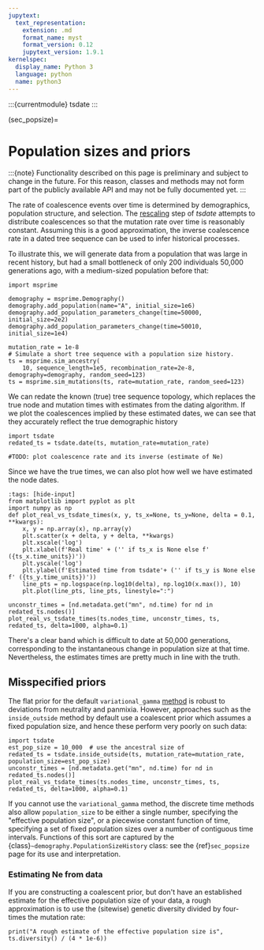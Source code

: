 ```yaml
---
jupytext:
  text_representation:
    extension: .md
    format_name: myst
    format_version: 0.12
    jupytext_version: 1.9.1
kernelspec:
  display_name: Python 3
  language: python
  name: python3
---
```


:::{currentmodule} tsdate
:::

(sec_popsize)=

# Population sizes and priors

:::{note}
Functionality described on this page is preliminary and subject to change in the future. For this reason,
classes and methods may not form part of the publicly available API and may not be fully documented yet.
:::

The rate of coalescence events over time is determined by demographics, population structure, and
selection. The [rescaling](sec_rescaling) step of _tsdate_ attempts to distribute coalescences so that
the mutation rate over time is reasonably constant. Assuming this is a good approximation, the inverse coalescence rate in a dated tree sequence can be used to infer historical processes.

To illustrate this, we will generate data from a population that was large
in recent history, but had a small bottleneck of only 200 individuals
50,000 generations ago, with a medium-sized population before that:

```{code-cell} ipython3
import msprime

demography = msprime.Demography()
demography.add_population(name="A", initial_size=1e6)
demography.add_population_parameters_change(time=50000, initial_size=2e2)
demography.add_population_parameters_change(time=50010, initial_size=1e4)

mutation_rate = 1e-8
# Simulate a short tree sequence with a population size history.
ts = msprime.sim_ancestry(
    10, sequence_length=1e5, recombination_rate=2e-8, demography=demography, random_seed=123)
ts = msprime.sim_mutations(ts, rate=mutation_rate, random_seed=123)
```

We can redate the known (true) tree sequence topology, which replaces the true node and mutation
times with estimates from the dating algorithm. If we plot the coalescences implied by these
estimated dates, we can see that they accurately reflect the true demographic history

```{code-cell} ipython3
import tsdate
redated_ts = tsdate.date(ts, mutation_rate=mutation_rate)

#TODO: plot coalescence rate and its inverse (estimate of Ne)

```


Since we have the true times, we can also plot how well we have estimated the node dates.

```{code-cell} ipython3
:tags: [hide-input]
from matplotlib import pyplot as plt
import numpy as np
def plot_real_vs_tsdate_times(x, y, ts_x=None, ts_y=None, delta = 0.1, **kwargs):
    x, y = np.array(x), np.array(y)
    plt.scatter(x + delta, y + delta, **kwargs)
    plt.xscale('log')
    plt.xlabel(f'Real time' + ('' if ts_x is None else f' ({ts_x.time_units})'))
    plt.yscale('log')
    plt.ylabel(f'Estimated time from tsdate'+ ('' if ts_y is None else f' ({ts_y.time_units})'))
    line_pts = np.logspace(np.log10(delta), np.log10(x.max()), 10)
    plt.plot(line_pts, line_pts, linestyle=":")

unconstr_times = [nd.metadata.get("mn", nd.time) for nd in redated_ts.nodes()]
plot_real_vs_tsdate_times(ts.nodes_time, unconstr_times, ts, redated_ts, delta=1000, alpha=0.1)
```

There's a clear band which is difficult to date at 50,000 generations, corresponding to the
instantaneous change in population size at that time. Nevertheless, the estimates times are
pretty much in line with the truth.

## Misspecified priors

The flat prior for the default `variational_gamma` [method](sec_methods) is robust to
deviations from neutrality and panmixia. However, approaches such as the `inside_outside`
method by default use a coalescent prior which assumes a fixed population size, and hence
these perform very poorly on such data:

```{code-cell} ipython3
import tsdate
est_pop_size = 10_000  # use the ancestral size of 
redated_ts = tsdate.inside_outside(ts, mutation_rate=mutation_rate, population_size=est_pop_size)
unconstr_times = [nd.metadata.get("mn", nd.time) for nd in redated_ts.nodes()]
plot_real_vs_tsdate_times(ts.nodes_time, unconstr_times, ts, redated_ts, delta=1000, alpha=0.1)
```

If you cannot use the `variational_gamma` method, 
the discrete time methods also allow `population_size` to be either
a single number, specifying the "effective population size",
or a piecewise constant function of time, specifying a set of fixed population sizes
over a number of contiguous time intervals. Functions of this sort are captured by the
{class}`~demography.PopulationSizeHistory` class: see the {ref}`sec_popsize` page
for its use and interpretation.

### Estimating Ne from data

If you are constructing a coalescent prior, but don't have an established estimate
for the effective population size of your data,
a rough approximation is to use the (sitewise) genetic diversity divided by
four-times the mutation rate:

```{code-cell} ipython3
print("A rough estimate of the effective population size is", ts.diversity() / (4 * 1e-6))
```

<!--

## Setting variable population sizes

The {class}`demography.PopulationSizeHistory` class can be used to define a population size that
changes in a piecewise-constant manner over time (that is, the population size is constant between
specified time intervals). This can them be used to create a prior, via the {func}`build_prior_grid`
function (see {ref}`sec_priors`).

For example, the following code defines a population that is of effective size
1 million in the last 50,000 generations, only two hundred for a period of 10 generations 50,000 generations ago, then
of size 10,000 for all generations before that, exactly matching the simulated bottleneck

```{code-cell} ipython3
popsize = tsdate.demography.PopulationSizeHistory(population_size=[1e6, 2e2, 1e4], time_breaks=[50_000, 50_010])
```

We can then use this to create a prior for dating, rather than specifying a constant population size. This
gives a much better fit to the true times:

```{code-cell} ipython3
prior = tsdate.build_prior_grid(ts, popsize)
redated_ts = tsdate.inside_outside(ts, mutation_rate=mutation_rate, priors=prior)
plot_real_vs_tsdate_times(ts.nodes_time, redated_ts.nodes_time, ts, redated_ts, delta=1000, alpha=0.1)
```

## Estimating population size

If you don't know the population size, it is possible to use _tsdate_ to
*estimate* changes in population size over time, by first estimating the rate
of coalescence in different time intervals, and then re-estimating the dates.
However, this approach has not been fully tested or documented.

If you are interested in doing this, see
[GitHub issue #237](https://github.com/tskit-dev/tsdate/issues/237#issuecomment-1785655708)
for an example.
-->